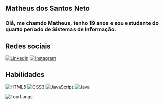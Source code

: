 ## Matheus dos Santos Neto 

### Olá, me chamdo Matheus, tenho 19 anos e sou estudante do quarto período de Sistemas de Informação.

## Redes sociais

[![LinkedIn](https://img.shields.io/badge/LinkedIn-000?style=for-the-badge&logo=linkedin&logoColor=0E76A8)](https://www.linkedin.com/in/matzmsn/)
[![Instagram](https://img.shields.io/badge/Instagram-000?style=for-the-badge&logo=instagram)](https://www.instagram.com/matsz_santos/)


## Habilidades 

![HTML5](https://img.shields.io/badge/HTML5-000?style=for-the-badge&logo=html5)
![CSS3](https://img.shields.io/badge/CSS3-000?style=for-the-badge&logo=css3&logoColor=264CE4)
![JavaScript](https://img.shields.io/badge/JavaScript-000?style=for-the-badge&logo=javascript)
![Java](https://img.shields.io/badge/Java-000?style=for-the-badge&logo=java)


![Top Langs](https://github-readme-stats-git-masterrstaa-rickstaa.vercel.app/api/top-langs/?username=Matsz22&layout=compact&bg_color=000&border_color=30A3DC&title_color=E94D5F&text_color=FFF)

